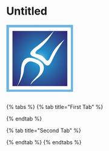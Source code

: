 # Untitled

![This is an image](../.gitbook/assets/bone-logo.jpg)

```text

```

{% tabs %}
{% tab title="First Tab" %}

{% endtab %}

{% tab title="Second Tab" %}

{% endtab %}
{% endtabs %}



